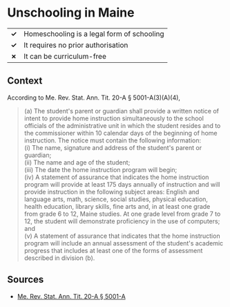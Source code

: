 # Unschooling in Maine

|       |                                            |
| ----- | ------------------------------------------ |
| **✓** | Homeschooling is a legal form of schooling |
| **✓** | It requires no prior authorisation         |
| **✗** | It can be curriculum-free                  |

## Context

According to Me. Rev. Stat. Ann. Tit. 20-A § 5001-A(3)(A)(4),

> (a) The student's parent or guardian shall provide a written notice of intent to provide home instruction simultaneously to the school officials of the administrative unit in which the student resides and to the commissioner within 10 calendar days of the beginning of home instruction. The notice must contain the following information:  
> (i) The name, signature and address of the student's parent or guardian;  
> (ii) The name and age of the student;  
> (iii) The date the home instruction program will begin;  
> (iv) A statement of assurance that indicates the home instruction program will provide at least 175 days annually of instruction and will provide instruction in the following subject areas: English and language arts, math, science, social studies, physical education, health education, library skills, fine arts and, in at least one grade from grade 6 to 12, Maine studies. At one grade level from grade 7 to 12, the student will demonstrate proficiency in the use of computers; and  
> (v) A statement of assurance that indicates that the home instruction program will include an annual assessment of the student's academic progress that includes at least one of the forms of assessment described in division (b).

## Sources

- [Me. Rev. Stat. Ann. Tit. 20-A § 5001-A](https://www.mainelegislature.org/legis/statutes/20-a/title20-asec5001-a.html)
